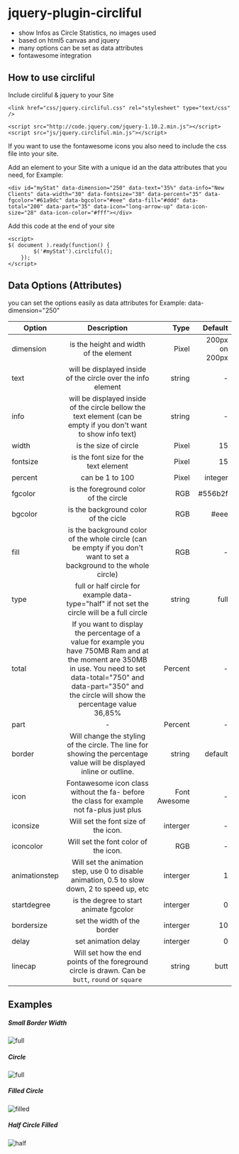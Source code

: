 jquery-plugin-circliful
=======================

- show Infos as Circle Statistics, no images used
- based on html5 canvas and jquery
- many options can be set as data attributes
- fontawesome integration


How to use circliful
--------------------

Include circliful & jquery to your Site

	<link href="css/jquery.circliful.css" rel="stylesheet" type="text/css" />
	
	<script src="http://code.jquery.com/jquery-1.10.2.min.js"></script>
	<script src="js/jquery.circliful.min.js"></script>

If you want to use the fontawesome icons you also need to include the css file into your site.


Add an element to your Site with a unique id an the data attributes that you need, for Example:

	<div id="myStat" data-dimension="250" data-text="35%" data-info="New Clients" data-width="30" data-fontsize="38" data-percent="35" data-fgcolor="#61a9dc" data-bgcolor="#eee" data-fill="#ddd" data-total="200" data-part="35" data-icon="long-arrow-up" data-icon-size="28" data-icon-color="#fff"></div>

Add this code at the end of your site

	<script>
	$( document ).ready(function() {
			$('#myStat').circliful();
	    });
	</script>


Data Options (Attributes)
-------------------------

you can set the options easily as data attributes for Example: data-dimension="250"

| Option        | Description           | Type           | Default  |
| ------------- |:-------------:| -----:|-----:|
| dimension     | is the height and width of the element | Pixel | 200px on 200px |
| text      | will be displayed inside of the circle over the info element      |   string | - |
| info | will be displayed inside of the circle bellow the text element (can be empty if you don't want to show info text)      |    string | - |
| width     | is the size of circle | Pixel | 15 |
| fontsize     | is the font size for the text element | Pixel | 15 |
| percent     | can be 1 to 100 | Pixel | integer | - |
| fgcolor     | is the foreground color of the circle | RGB | #556b2f |
| bgcolor     | is the background color of the cicle | RGB | #eee |
| fill     | is the background color of the whole circle (can be empty if you don't want to set a background to the whole circle) | RGB | - |
| type     | full or half circle for example data-type="half" if not set the circle will be a full circle | string | full |
| total     | If you want to display the percentage of a value for example you have 750MB Ram and at the moment are 350MB in use. You need to set data-total="750" and data-part="350" and the circle will show the percentage value 36,85% | Percent | - |
| part     | - | Percent | - |
| border     | Will change the styling of the circle. The line for showing the percentage value will be displayed inline or outline. | string | default |
| icon     | Fontawesome icon class without the fa- before the class for example not fa-plus just plus | Font Awesome | - |
| iconsize     | Will set the font size of the icon. | interger | - |
| iconcolor     | Will set the font color of the icon. | RGB | - |
| animationstep     | Will set the animation step, use 0 to disable animation, 0.5 to slow down, 2 to speed up, etc | interger | 1 |
| startdegree     | is the degree to start animate fgcolor | interger | 0 |
| bordersize     | set the width of the border | interger | 10 |
| delay     | set animation delay | interger | 0 |
| linecap | Will set how the end points of the foreground circle is drawn. Can be `butt`, `round` or `square` | string | butt |



Examples
--------

##### Small Border Width
![full](https://raw.github.com/pguso/jquery-plugin-circliful/master/preview/small-border-width.png)

##### Circle
![full](https://raw.github.com/pguso/jquery-plugin-circliful/master/preview/full-cicle.PNG)

##### Filled Circle
![filled](https://raw.github.com/pguso/jquery-plugin-circliful/master/preview/full-cicle-filled.PNG)

##### Half Circle Filled
![half](https://raw.github.com/pguso/jquery-plugin-circliful/master/preview/half-cicle.PNG)

